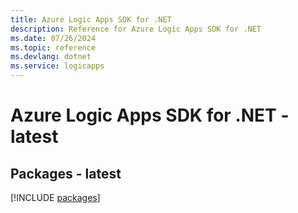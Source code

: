 ```yaml
---
title: Azure Logic Apps SDK for .NET
description: Reference for Azure Logic Apps SDK for .NET
ms.date: 07/26/2024
ms.topic: reference
ms.devlang: dotnet
ms.service: logicapps
---
```

# Azure Logic Apps SDK for .NET - latest
## Packages - latest
[!INCLUDE [packages](logic-apps-index.md)]